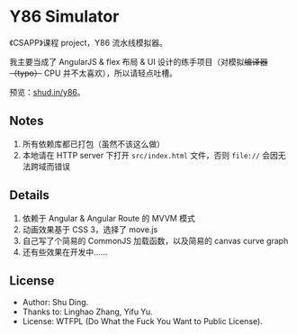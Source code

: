# Y86 Simulator

《CSAPP》课程 project，Y86 流水线模拟器。

我主要当成了 AngularJS & flex 布局 & UI 设计的练手项目（对模拟~~编译器（typo）~~ CPU 并不太喜欢），所以请轻点吐槽。

预览：[shud.in/y86](http://shud.in/y86)。

## Notes

1. 所有依赖库都已打包（虽然不该这么做）
2. 本地请在 HTTP server 下打开 `src/index.html` 文件，否则 `file://` 会因无法跨域而错误

## Details

1. 依赖于 Angular & Angular Route 的 MVVM 模式
2. 动画效果基于 CSS 3，选择了 move.js
3. 自己写了个简易的 CommonJS 加载函数，以及简易的 canvas curve graph
4. 还有些效果在开发中……

## License

- Author: Shu Ding.
- Thanks to: Linghao Zhang, Yifu Yu.
- License: WTFPL (Do What the Fuck You Want to Public License).
